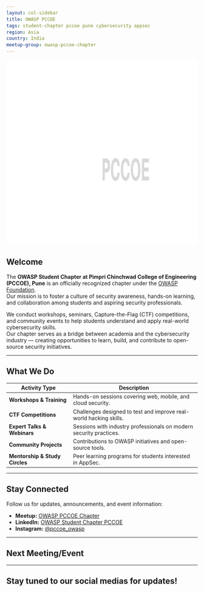 ```yaml
---
layout: col-sidebar
title: OWASP PCCOE
tags: student-chapter pccoe pune cybersecurity appsec
region: Asia
country: India
meetup-group: owasp-pccoe-chapter
---
```

<img width="1157" height="488" alt="OWASP logo" src="https://github.com/OWASP/www-chapter-pccoe/blob/main/assets/images/OWASP%20logo.png" />

## Welcome

The **OWASP Student Chapter at Pimpri Chinchwad College of Engineering (PCCOE), Pune** is an officially recognized chapter under the [OWASP Foundation](https://owasp.org).  
Our mission is to foster a culture of security awareness, hands-on learning, and collaboration among students and aspiring security professionals.

We conduct workshops, seminars, Capture-the-Flag (CTF) competitions, and community events to help students understand and apply real-world cybersecurity skills.  
Our chapter serves as a bridge between academia and the cybersecurity industry — creating opportunities to learn, build, and contribute to open-source security initiatives.

---

## What We Do

| Activity Type | Description |
|----------------|-------------|
| **Workshops & Training** | Hands-on sessions covering web, mobile, and cloud security. |
| **CTF Competitions** | Challenges designed to test and improve real-world hacking skills. |
| **Expert Talks & Webinars** | Sessions with industry professionals on modern security practices. |
| **Community Projects** | Contributions to OWASP initiatives and open-source tools. |
| **Mentorship & Study Circles** | Peer learning programs for students interested in AppSec. |

---

## Stay Connected

Follow us for updates, announcements, and event information:

- **Meetup:** [OWASP PCCOE Chapter](https://www.meetup.com/owasp-pccoe-chapter/)  
- **LinkedIn:** [OWASP Student Chapter PCCOE](https://www.linkedin.com/company/owasp-student-chapter-pccoe)  
- **Instagram:** [@pccoe_owasp](https://www.instagram.com/pccoe_owasp/)

---

## Next Meeting/Event
---------------------
Stay tuned to our social medias for updates!
---
